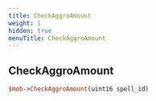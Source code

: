 ```yaml
---
title: CheckAggroAmount
weight: 1
hidden: true
menuTitle: CheckAggroAmount
---
```

## CheckAggroAmount
```perl
$mob->CheckAggroAmount(uint16 spell_id)
```